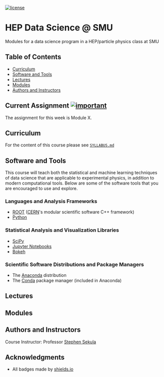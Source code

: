 [![license](https://img.shields.io/github/license/stephensekula/smu-hep-data-science.svg)]()

# HEP Data Science @ SMU

Modules for a data science program in a HEP/particle physics class at SMU

## Table of Contents

- [Curriculum](#curriculum)
- [Software and Tools](#software-and-tools)
- [Lectures](#lectures)
- [Modules](#modules)
- [Authors and Instructors](#authors-and-instructors)

## Current Assignment [![important](https://img.shields.io/badge/!-DUE%20SOON-RED.svg)]()

The assignment for this week is Module X.

## Curriculum

For the content of this course please see [`SYLLABUS.md`](https://github.com/stephensekula/smu-hep-data-science/blob/master/SYLLABUS.md)

## Software and Tools

This course will teach both the statistical and machine learning techniques of data science that are applicable to experimental physics, in addition to modern computational tools. Below are some of the software tools that you are encouraged to use and explore.

### Languages and Analysis Frameworks

- [ROOT](https://root.cern.ch/) ([CERN](https://home.cern/)'s modular scientific software C++ framework)
- [Python](https://www.python.org/)

### Statistical Analysis and Visualization Libraries

- [SciPy](https://www.scipy.org/)
- [Jupyter Notebooks](http://jupyter.org/)
- [Bokeh](http://bokeh.pydata.org/en/latest/)

### Scientific Software Distributions and Package Managers

- The [Anaconda](https://www.continuum.io/anaconda-overview) distribution
- The [Conda](https://conda.io/docs/) package manager (included in Anaconda)

## Lectures

## Modules

## Authors and Instructors

Course Instructor: Professor [Stephen Sekula](http://www.physics.smu.edu/sekula/)

## Acknowledgments

- All badges made by [shields.io](http://shields.io/)
